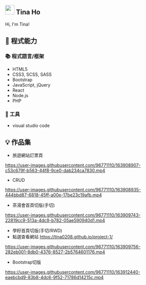 ## <img width="30px" src="https://www.emojiall.com/en/header-svg/%F0%9F%90%A0.svg" />  Tina Ho

Hi, I'm Tina! 

## 🧠 程式能力
### 📚 程式語言/框架
- HTML5
- CSS3, SCSS, SASS
- Bootstrap
- JavaScript, jQuery
- React
- Node.js
- PHP

### 🔧 工具
- visual studio code

## 💡 作品集
- 旅遊網站訂票頁

https://user-images.githubusercontent.com/96771110/163908907-c53c679f-b563-44f8-9ce0-dab234ca7830.mp4

- CRUD

https://user-images.githubusercontent.com/96771110/163908935-444bbd87-6818-45ff-a00e-17be23c19afb.mp4

- 茶湯會首頁切版(手切)

https://user-images.githubusercontent.com/96771110/163909743-22819cc9-513a-4dc9-b782-05ae590940d1.mp4

- 學籽首頁切版(手切/RWD)
- 點選查看網站 https://tina0208.github.io/project-1/

https://user-images.githubusercontent.com/96771110/163909756-282eb001-8db0-4376-8527-2b5764601176.mp4

- Bootstrap切版

https://user-images.githubusercontent.com/96771110/163912440-eaebcbd9-83b8-4dc6-9f52-71786d14215c.mp4




<!--
**Tina0208/Tina0208** is a ✨ _special_ ✨ repository because its `README.md` (this file) appears on your GitHub profile.

Here are some ideas to get you started:

- 🔭 I’m currently working on ...
- 🌱 I’m currently learning ...
- 👯 I’m looking to collaborate on ...
- 🤔 I’m looking for help with ...
- 💬 Ask me about ...
- 📫 How to reach me: ...
- 😄 Pronouns: ...
- ⚡ Fun fact: ...
-->



















